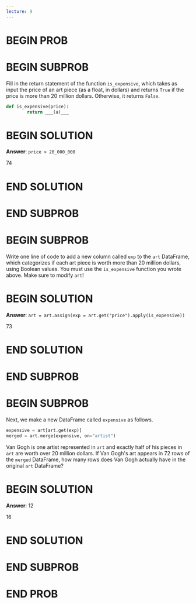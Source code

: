 ```yaml
---
lecture: 9
---
```


# BEGIN PROB

# BEGIN SUBPROB

Fill in the return statement of the function `is_expensive`, which takes
as input the price of an art piece (as a float, in dollars) and returns
`True` if the price is more than 20 million dollars. Otherwise, it
returns `False`.

```py
def is_expensive(price):
        return ___(a)___
```

# BEGIN SOLUTION

**Answer**: `price > 20_000_000`

<average>74</average>


# END SOLUTION

# END SUBPROB 

# BEGIN SUBPROB

Write one line of code to add a new column called `exp` to the `art` DataFrame, which categorizes if each art piece is worth more than 20 million dollars, using Boolean values. You must use the `is_expensive` function you wrote above. Make sure to modify `art`!

# BEGIN SOLUTION

**Answer**: `art = art.assign(exp = art.get("price").apply(is_expensive))`

<average>73</average>

# END SOLUTION

# END SUBPROB

# BEGIN SUBPROB

Next, we make a new DataFrame called `expensive` as follows.

```py
expensive = art[art.get(exp)]
merged = art.merge(expensive, on="artist")
```

Van Gogh is one artist represented in `art` and exactly half of his
pieces in `art` are worth over 20 million dollars. If Van Gogh's art
appears in 72 rows of the `merged` DataFrame, how many rows does Van
Gogh actually have in the original `art` DataFrame?


# BEGIN SOLUTION

**Answer**: 12

<average>16</average>

# END SOLUTION

# END SUBPROB

# END PROB